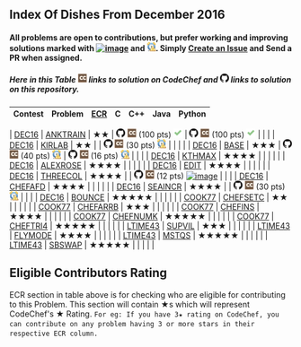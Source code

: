 ## Index Of Dishes From December 2016

#### All problems are open to contributions, but prefer working and improving solutions marked with [![image](../img/WA.png)](#) and [![image](../img/TLE.png)](#). Simply [Create an Issue](https://github.com/aashutoshrathi/CodeChef/issues/new) and Send a PR when assigned.

##### Here in this Table ![image](../img/CC.png) links to solution on CodeChef and ![image](../img/GH.png) links to solution on this repository.

| Contest | Problem | [ECR](#ecr) | C | C++ | Java | Python |
|:--------------|:----------------:|:----------------:|:----------------:|:----------------:|:-----------------:|:-----------------:|
<a name="long"></a>
| [DEC16](https://www.codechef.com/DEC16) | [ANKTRAIN](https://www.codechef.com/DEC16/problems/ANKTRAIN) | ★★ | [![image](../img/GH.png)](DEC/DEC16/ANKTRAIN/ANKTRAIN.c) [![image](../img/CC.png)](https://www.codechef.com/viewsolution/12160847) (100 pts) [![image](../img/AC.png)](#) | [![image](../img/GH.png)](DEC/DEC16/ANKTRAIN/ANKTRAIN.cpp) [![image](../img/CC.png)](https://www.codechef.com/viewsolution/12161855) (100 pts) [![image](../img/AC.png)](#) | | |
| [DEC16](https://www.codechef.com/DEC16) | [KIRLAB](https://www.codechef.com/DEC16/problems/KIRLAB/) | ★★ | | [![image](../img/GH.png)](DEC/DEC16/KIRLAB/KIRLAB.cpp) [![image](../img/CC.png)](https://www.codechef.com/viewsolution/12262686) (30 pts) [![image](../img/TLE.png)](#) | | | |
| [DEC16](https://www.codechef.com/DEC16) | [BASE](https://www.codechef.com/DEC16/problems/BASE) | ★★★ | [![image](../img/GH.png)](DEC/DEC16/BASE/BASE.c) [![image](../img/CC.png)](https://www.codechef.com/viewsolution/12245322) (40 pts) [![image](../img/TLE.png)](#) | [![image](../img/GH.png)](DEC/DEC16/BASE/BASE.cpp) [![image](../img/CC.png)](https://www.codechef.com/viewsolution/12187429) (16 pts) [![image](../img/TLE.png)](#) | | |
| [DEC16](https://www.codechef.com/DEC16) | [KTHMAX](https://www.codechef.com/DEC16/problems/KTHMAX) | ★★★★ | | | | |
| [DEC16](https://www.codechef.com/DEC16) | [ALEXROSE](https://www.codechef.com/DEC16/problems/ALEXROSE) | ★★★★ | | | | |
| [DEC16](https://www.codechef.com/DEC16) | [EDIT](https://www.codechef.com/DEC16/problems/EDIT) | ★★★★ | | | | |
| [DEC16](https://www.codechef.com/DEC16) | [THREECOL](https://www.codechef.com/DEC16/problems/THREECOL) | ★★★★ | | [![image](../img/GH.png)](DEC/DEC16/THREECOL/THREECOL.cpp) [![image](../img/CC.png)](https://www.codechef.com/viewsolution/12206199) (12 pts) [![image](../img/WA.png)](#) | | |
| [DEC16](https://www.codechef.com/DEC16) | [CHEFAFD](https://www.codechef.com/DEC16/problems/CHEFAFD) | ★★★★ | | | | |
| [DEC16](https://www.codechef.com/DEC16) | [SEAINCR](https://www.codechef.com/DEC16/problems/SEAINCR) | ★★★★ | | [![image](../img/GH.png)](DEC/DEC16/SEAINCR/SEAINCR.cpp) [![image](../img/CC.png)](https://www.codechef.com/viewsolution/12223885) (30 pts) [![image](../img/TLE.png)](#) | | |
| [DEC16](https://www.codechef.com/DEC16) | [BOUNCE](https://www.codechef.com/DEC16/problems/BOUNCE) | ★★★★★ | | | | |
<a name="cook"></a>
| [COOK77](https://www.codechef.com/COOK77) | [CHEFSETC](https://www.codechef.com/COOK77/problems/CHEFSETC) | ★★ | | | | |
| [COOK77](https://www.codechef.com/COOK77) | [CHEFARRB](https://www.codechef.com/COOK77/problems/CHEFARRB) | ★★★ | | | | |
| [COOK77](https://www.codechef.com/COOK77) | [CHEFINS](https://www.codechef.com/COOK77/problems/CHEFINS) | ★★★★ | | | | |
| [COOK77](https://www.codechef.com/COOK77) | [CHEFNUMK](https://www.codechef.com/COOK77/problems/CHEFNUMK) | ★★★★★ | | | | |
| [COOK77](https://www.codechef.com/COOK77) | [CHEFTRI4](https://www.codechef.com/COOK77/problems/CHEFTRI4) | ★★★★★ | | | | |
<a name="ltime"></a>
| [LTIME43](https://www.codechef.com/LTIME43) | [SUPVIL](https://www.codechef.com/LTIME43/problems/SUPVIL) | ★★★ | | | | |
| [LTIME43](https://www.codechef.com/LTIME43) | [FLYMODE](https://www.codechef.com/LTIME43/problems/FLYMODE) | ★★★★ | | | | |
| [LTIME43](https://www.codechef.com/LTIME43) | [MSTQS](https://www.codechef.com/LTIME43/problems/MSTQS) | ★★★★★ | | | | |
| [LTIME43](https://www.codechef.com/LTIME43) | [SBSWAP](https://www.codechef.com/LTIME43/problems/SBSWAP) | ★★★★★ | | | | |

<a name="ecr"></a>
## Eligible Contributors Rating

ECR section in table above is for checking who are eligible for contributing to this Problem.
This section will contain ★s which will represent CodeChef's ★ Rating.
`For eg: If you have 3★ rating on CodeChef, you can contribute on any problem having 3 or more stars in their respective ECR column.`
